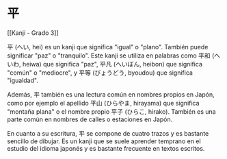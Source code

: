 # 平

[[Kanji - Grado 3]]

平 (へい, hei) es un kanji que significa "igual" o "plano". También puede significar "paz" o "tranquilo". Este kanji se utiliza en palabras como 平和 (へいわ, heiwa) que significa "paz", 平凡 (へいぼん, heibon) que significa "común" o "mediocre", y 平等 (びょうどう, byoudou) que significa "igualdad".

Además, 平 también es una lectura común en nombres propios en Japón, como por ejemplo el apellido 平山 (ひらやま, hirayama) que significa "montaña plana" o el nombre propio 平子 (ひらこ, hirako). También es una parte común en nombres de calles o estaciones en Japón.

En cuanto a su escritura, 平 se compone de cuatro trazos y es bastante sencillo de dibujar. Es un kanji que se suele aprender temprano en el estudio del idioma japonés y es bastante frecuente en textos escritos.

